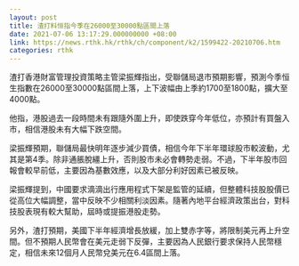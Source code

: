 ```yaml
---
layout: post
title: 渣打料恒指今季在26000至30000點區間上落
date: 2021-07-06 13:17:29.000000000 +08:00
link: https://news.rthk.hk/rthk/ch/component/k2/1599422-20210706.htm
categories: rthk
---
```


渣打香港財富管理投資策略主管梁振輝指出，受聯儲局退市預期影響，預測今季恒生指數在26000至30000點區間上落，上下波幅由上季約1700至1800點，擴大至4000點。

他指，港股過去一段時間未有跟隨外圍上升，即使跌穿今年低位，亦預計有買盤入市，相信港股未有大幅下跌空間。

梁振輝預期，聯儲局最快明年逐步減少買債，相信今年下半年環球股市較波動，尤其是第4季。除非通脹脫繮上升，否則股市未必會轉勢走弱。不過，下半年股市回報會較早前低，主要因為基數效應，以及大部分利好因素已被反映。

梁振輝提到，中國要求滴滴出行應用程式下架是監管的延續，但整體科技股股價已從高位大幅調整，當中反映不少相關利淡因素。隨著內地平台經濟政策出台，對科技股表現有較大幫助，屆時或提振港股走勢。

另外，渣打預期，美國下半年經濟增長放緩，加上雙赤字等，將限制美元再上升空間。但不預期人民幣會在美元走弱下反彈，主要因為人民銀行要求保持人民幣穩定，相信未來12個月人民幣兌美元在6.4區間上落。
